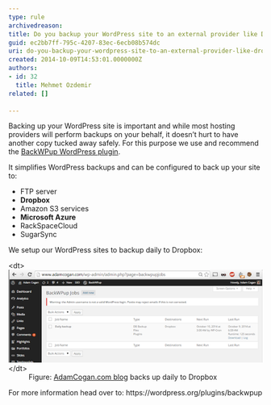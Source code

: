 ```yaml
---
type: rule
archivedreason: 
title: Do you backup your WordPress site to an external provider like Dropbox?
guid: ec2bb7ff-795c-4207-83ec-6ecb08b574dc
uri: do-you-backup-your-wordpress-site-to-an-external-provider-like-dropbox
created: 2014-10-09T14:53:01.0000000Z
authors:
- id: 32
  title: Mehmet Ozdemir
related: []

---
```


Backing up your WordPress site is important and while most hosting providers will perform backups on your behalf, it doesn’t hurt to have another copy tucked away safely. For this purpose we use and recommend the     [BackWPup WordPress plugin](https://wordpress.org/plugins/backwpup).

<!--endintro-->

It simplifies WordPress backups and can be configured to back up your site to:


* FTP server
* **Dropbox**
* Amazon S3 services
* **Microsoft Azure**
* RackSpaceCloud
* SugarSync



We setup our WordPress sites to backup daily to Dropbox:
<dl class="goodImage">&lt;dt&gt;<img src="wp-dropbox.png" alt="wp-dropbox.png">&lt;/dt&gt;<dd>Figure: <a href="http://adamcogan.com/">AdamCogan.com blog</a> backs up daily to Dropbox
 </dd></dl>
For more information head over to: https://wordpress.org/plugins/backwpup
